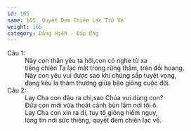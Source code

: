 ```yaml
---
id: 165
name: 165. Quyết Đem Chiên Lạc Trở Về
weight: 165
category: Dâng Hiến - Đáp Ứng
---
```

<dl><dt>Câu 1:</dt><dd data-verse="1">Này con thân yêu ta hỡi,con có nghe từ xa <br/>tiếng chiên Ta lạc mất trong rừng thẳm, trên đồi hoang. <br/>Này con yêu vui được sao khi chúng sắp tuyệt vọng, <br/>đang kêu la thảm thương giữa bão giông cuộc đời. </dd><dt>Câu 2:</dt><dd data-verse="2">Lạy Cha con đâu ra chi,sao Chúa vui dùng con? <br/>Đứa con mới vừa thoát cảnh bùn lấm nơi tội ô. <br/>Lạy Cha con xin ra đi, tuy tố giông hiểm nguy, <br/>lòng tin nơi sức thiêng, quyết đem chiên lạc về. </dd></dl>

